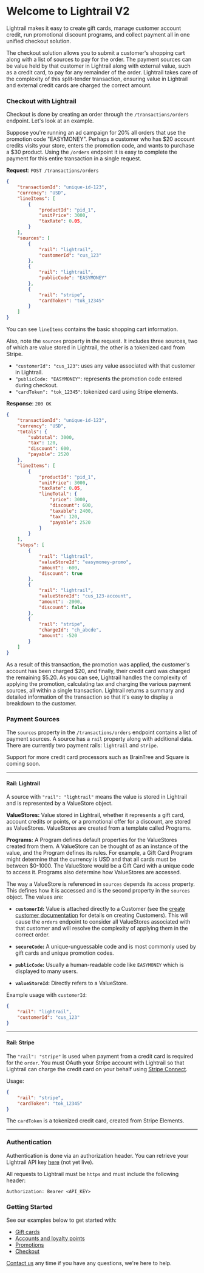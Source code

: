 # Welcome to Lightrail V2
Lightrail makes it easy to create gift cards, manage customer account credit, run promotional discount programs, and collect payment all in one unified checkout solution.

The checkout solution allows you to submit a customer's shopping cart along with a list of sources to pay for the order. The payment sources can be value held by that customer in Lightrail along with external value, such as a credit card, to pay for any remainder of the order. Lightrail takes care of the complexity of this split-tender transaction, ensuring value in Lightrail and external credit cards are charged the correct amount.

### Checkout with Lightrail
Checkout is done by creating an order through the `/transactions/orders` endpoint. Let's look at an example. 

Suppose you're running an ad campaign for 20% all orders that use the promotion code "EASYMONEY". 
Perhaps a customer who has $20 account credits visits your store, enters the promotion code, and wants to purchase a $30 product. Using the `/orders` endpoint it is easy to complete the payment for this entire transaction in a single request.

**Request**: `POST /transactions/orders`
```json
{
    "transactionId": "unique-id-123",
    "currency": "USD",
    "lineItems": [
        {
            "productId": "pid_1",
            "unitPrice": 3000,
            "taxRate": 0.05,
        }
    ],
    "sources": [
        {
            "rail": "lightrail",
            "customerId": "cus_123"
        },
        {
            "rail": "lightrail",
            "publicCode": "EASYMONEY"
        },
        {
            "rail": "stripe",
            "cardToken": "tok_12345"
        }
    ]
}
```       

You can see `lineItems` contains the basic shopping cart information. 

Also, note the `sources` property in the request. It includes three sources, two of which are value stored in Lightrail, the other is a tokenized card from Stripe.

- `"customerId": "cus_123"`: uses any value associated with that customer in Lightrail. 
- `"publicCode: "EASYMONEY"`: represents the promotion code entered during checkout.
- `"cardToken": "tok_12345"`: tokenized card using Stripe elements.  
 
**Response**: `200 OK`
```json
{
    "transactionId": "unique-id-123",
    "currency": "USD",
    "totals": {
        "subtotal": 3000,
        "tax": 120,
        "discount": 600,
        "payable": 2520
    },
    "lineItems": [
        {
            "productId": "pid_1",
            "unitPrice": 3000,
            "taxRate": 0.05,
            "lineTotal": {
                "price": 3000,
                "discount": 600,
                "taxable": 2400,
                "tax": 120,
                "payable": 2520
            }
        }
    ],
    "steps": [
        {
            "rail": "lightrail",
            "valueStoreId": "easymoney-promo",
            "amount": -600, 
            "discount": true
        },
        {
            "rail": "lightrail",
            "valueStoreId": "cus_123-account",
            "amount": -2000, 
            "discount": false
        },
        {
            "rail": "stripe",
            "chargeId": "ch_abcde",
            "amount": -520
        }
    ]
} 
``` 

As a result of this transaction, the promotion was applied, the customer's account has been charged $20, and finally, their credit card was charged the remaining $5.20.
As you can see, Lightrail handles the complexity of applying the promotion, calculating tax and charging the various payment sources, all within a single transaction. 
Lightrail returns a summary and detailed information of the transaction so that it's easy to display a breakdown to the customer. 

### Payment Sources
The `sources` property in the `/transactions/orders` endpoint contains a list of payment sources. 
A source has a `rail` property along with additional data. There are currently two payment rails: `lightrail` and `stripe`. 

Support for more credit card processors such as BrainTree and Square is coming soon.

----

#### Rail: Lightrail
A source with `"rail": "lightrail"` means the value is stored in Lightrail and is represented by a ValueStore object.  

**ValueStores:** Value stored in Lightrail, whether it represents a gift card, account credits or points, or a promotional offer for a discount, are stored as ValueStores. ValueStores are created from a template called Programs.

**Programs:** A Program defines default properties for the ValueStores created from them. A ValueStore can be thought of as an instance of the value, and the Program defines its rules. For example, a Gift Card Program might determine that the currency is USD and that all cards must be between $0-1000. The ValueStore would be a Gift Card with a unique code to access it. Programs also determine how ValueStores are accessed.  

The way a ValueStore is referenced in `sources` depends its `access` property. This defines how it is accessed and is the second property in the `sources` object. The values are:  
 
 - **`customerId`:** Value is attached directly to a Customer (see the [create customer documentation](https://lightrailapi.docs.apiary.io/#reference/0/customers/create-customer) for details on creating Customers). This will cause the `orders` endpoint to consider all ValueStores associated with that customer and will resolve the complexity of applying them in the correct order.  
 
 - **`secureCode`:** A unique-unguessable code and is most commonly used by gift cards and unique promotion codes.     
 
 - **`publicCode`:** Usually a human-readable code like `EASYMONEY` which is displayed to many users.  
 
 - **`valueStoreId`:** Directly refers to a ValueStore.    

Example usage with `customerId`:
```json
{
    "rail": "lightrail",
    "customerId": "cus_123"
}
```

----

#### Rail: Stripe
The `"rail": "stripe"` is used when payment from a credit card is required for the `order`. 
You must OAuth your Stripe account with Lightrail so that Lightrail can charge the credit card on your behalf using [Stripe Connect](https://stripe.com/connect).

Usage:
```json
{
    "rail": "stripe",
    "cardToken": "tok_12345"
}
```  

The `cardToken` is a tokenized credit card, created from Stripe Elements.

----

### Authentication
Authentication is done via an authorization header. You can retrieve your Lightrail API key [here](www.lightrail.com) (not yet live).

All requests to Lightrail must be `https` and must include the following header:
```
Authorization: Bearer <API_KEY>
```

### Getting Started
See our examples below to get started with:

- [Gift cards](https://localhost:8181/docs/#gift-cards/gift-cards)
- [Accounts and loyalty points](https://localhost:8181/docs/#accounts/accounts-and-points)
- [Promotions](https://localhost:8181/docs/#discounts/promotions) 
- [Checkout](https://lightrailapi.docs.apiary.io/#reference/0/transactions/process-an-order)
 
[Contact us](mailto:hello@lightrail.com) any time if you have any questions, we're here to help. 
